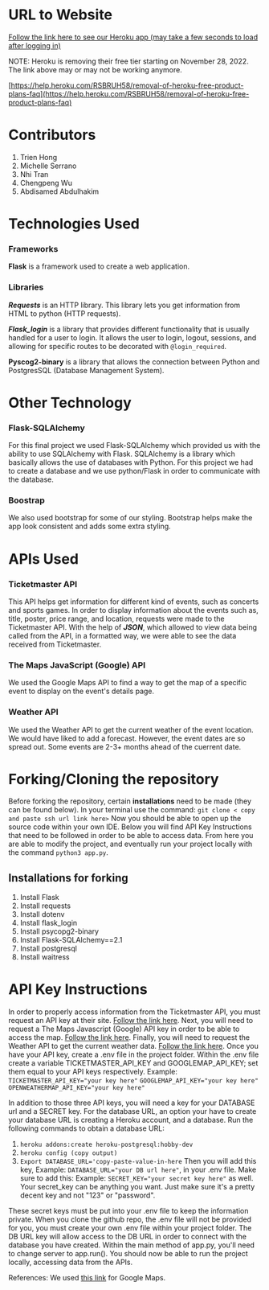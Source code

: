 # URL to Website
[Follow the link here to see our Heroku app (may take a few seconds to load after logging in)](https://swe-event-tracker.herokuapp.com/)

NOTE: Heroku is removing their free tier starting on November 28, 2022. The link above may or may not be working anymore.

[https://help.heroku.com/RSBRUH58/removal-of-heroku-free-product-plans-faq](https://help.heroku.com/RSBRUH58/removal-of-heroku-free-product-plans-faq)

# Contributors
1. Trien Hong
2. Michelle Serrano
3. Nhi Tran
4. Chengpeng Wu
5. Abdisamed Abdulhakim

# Technologies Used
### Frameworks

**Flask** is a framework used to create a web application.

### Libraries

***Requests*** is an HTTP library. This library lets you get information from HTML to python (HTTP requests).

***Flask_login*** is a library that provides different functionality that is usually handled for a user to login. 
It allows the user to login, logout, sessions, and allowing for specific routes to be decorated with `@login_required`.

**Pyscog2-binary** is a library that allows the connection between Python and PostgresSQL (Database Management System).

# Other Technology

### Flask-SQLAlchemy
For this final project we used Flask-SQLAlchemy which provided us with the ability to use SQLAlchemy with Flask. SQLAlchemy is a library which basically allows the use of databases with Python. For this project we had to create a database and we use python/Flask in order to communicate with the database.

### Boostrap
We also used bootstrap for some of our styling. Bootstrap helps make the app look consistent and adds some extra styling.

# APIs Used

### Ticketmaster API
This API helps get information for different kind of events, such as concerts and sports games. In order to display information about the events such as, title, poster, price range, and location, requests were made to the Ticketmaster API. With the help of ***JSON***, which allowed to view data being called from the API, in a formatted way, we were able to see the data received from Ticketmaster.

### The Maps JavaScript (Google) API
We used the Google Maps API to find a way to get the map of a specific event to display on the event's details page.

### Weather API
We used the Weather API to get the current weather of the event location. We would have liked to add a forecast. However, the event dates are so spread out. Some events are 2-3+ months ahead of the cuerrent date.

# Forking/Cloning the repository
Before forking the repository, certain **installations** need to be made (they can be found below). In your terminal use the command: `git clone < copy and paste ssh url link here>`
Now you should be able to open up the source code within your own IDE. Below you will find API Key Instructions that need to be followed in order to be able to access data. From here you are able to modify the project, and eventually run your project locally with the command `python3 app.py`.

## Installations for forking
1. Install Flask
2. Install requests
4. Install dotenv
6. Install flask_login
7. Install psycopg2-binary
8. Install Flask-SQLAlchemy==2.1
9. Install postgresql
10. Install waitress

# API Key Instructions
In order to properly access information from the Ticketmaster API, you must request an API key at their site. [Follow the link here](https://developer.ticketmaster.com/products-and-docs/apis/getting-started/). Next, you will need to request a The Maps Javascript (Google) API key in order to be able to access the map. [Follow the link here](https://developers.google.com/maps/documentation/javascript/overview). Finally, you will need to request the Weather API to get the current weather data. [Follow the link here](https://openweathermap.org/api).
Once you have your API key, create a .env file in the project folder. Within the .env file create a variable TICKETMASTER_API_KEY and GOOGLEMAP_API_KEY; set them equal
to your API keys respectively.
Example:
`TICKETMASTER_API_KEY="your key here"`
`GOOGLEMAP_API_KEY="your key here"`
`OPENWEATHERMAP_API_KEY="your key here"`

In addition to those three API keys, you will need a key for your DATABASE url and a SECRET key.
For the database URL, an option your have to create your database URL is creating a Heroku account, and a database. Run the following commands to obtain a database URL:
1. `heroku addons:create heroku-postgresql:hobby-dev`
2. `heroku config (copy output)`
3. `Export DATABASE_URL='copy-paste-value-in-here`
Then you will add this key, Example: `DATABASE_URL="your DB url here"`, in your .env file.
Make sure to add this: Example: `SECRET_KEY="your secret key here"` as well.
Your secret_key can be anything you want. Just make sure it's a pretty decent key and not "123" or "password".

These secret keys must be put into your .env file to keep the information private. When you clone the github repo, the .env file will not be provided for you, you must create your own .env file within your project folder. The DB URL key will allow access to the DB URL in order to connect with the database you have created. Within the main method of app.py, you'll need to change server to app.run(). You should now be able to run the project locally, accessing data from the APIs.

References: 
We used [this link](https://developers.google.com/maps/documentation/javascript/adding-a-google-map#maps_add_map-javascript) for Google Maps.
